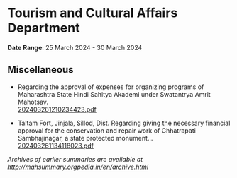 # Tourism and Cultural Affairs Department

**Date Range**: 25 March 2024 - 30 March 2024


## Miscellaneous
- Regarding the approval of expenses for organizing programs of Maharashtra State Hindi Sahitya Akademi under Swatantrya Amrit Mahotsav.\
  [202403261210234423.pdf](https://gr.maharashtra.gov.in/Site/Upload/Government%20Resolutions/English/202403261210234423.pdf)

- Taltam Fort, Jinjala, Sillod, Dist. Regarding giving the necessary financial approval for the conservation and repair work of Chhatrapati Sambhajinagar, a state protected monument...\
  [202403261134118023.pdf](https://gr.maharashtra.gov.in/Site/Upload/Government%20Resolutions/English/202403261134118023.pdf)


*Archives of earlier summaries are available at http://mahsummary.orgpedia.in/en/archive.html*
